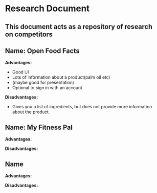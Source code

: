 # Research Document

## This document acts as a repository of research on competitors

## Name: Open Food Facts

**Advantages:**

- Good UI
- Lots of information about a product(palm oil etc)
- (maybe good for presentation)
- Optional to sign in with an account.

**Disadvantages:**

- Gives you a list of ingredients, but does not provide more information about the product.

## Name: My Fitness Pal

**Advantages:**

**Disadvantages:**

## Name

**Advantages:**

**Disadvantages:**
